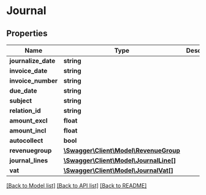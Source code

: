 # Journal

## Properties

 Name                | Type                                                      | Description | Notes      
---------------------|-----------------------------------------------------------|-------------|------------
 **journalize_date** | **string**                                                |             | [optional] 
 **invoice_date**    | **string**                                                |             | [optional] 
 **invoice_number**  | **string**                                                |             | [optional] 
 **due_date**        | **string**                                                |             | [optional] 
 **subject**         | **string**                                                |             | [optional] 
 **relation_id**     | **string**                                                |             | [optional] 
 **amount_excl**     | **float**                                                 |             | [optional] 
 **amount_incl**     | **float**                                                 |             | [optional] 
 **autocollect**     | **bool**                                                  |             | [optional] 
 **revenuegroup**    | [**\Swagger\Client\Model\RevenueGroup**](RevenueGroup.md) |             | [optional] 
 **journal_lines**   | [**\Swagger\Client\Model\JournalLine[]**](JournalLine.md) |             | [optional] 
 **vat**             | [**\Swagger\Client\Model\JournalVat[]**](JournalVat.md)   |             | [optional] 

[[Back to Model list]](../README.md#documentation-for-models) [[Back to API list]](../README.md#documentation-for-api-endpoints) [[Back to README]](../README.md)


